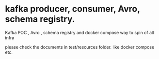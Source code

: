 # kafka producer, consumer, Avro, schema registry.
Kafka POC , Avro , schema registry and docker compose way to spin of all infra

please check the documents in test/resources folder. like docker compose etc.
